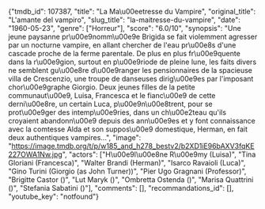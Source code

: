 {"tmdb_id": 107387, "title": "La Ma\u00eetresse du Vampire", "original_title": "L'amante del vampiro", "slug_title": "la-maitresse-du-vampire", "date": "1960-05-23", "genre": ["Horreur"], "score": "6.0/10", "synopsis": "Une jeune paysanne pr\u00e9nomm\u00e9e Brigida se fait violemment agresser par un nocturne vampire, en allant chercher de l'eau pr\u00e8s d'une cascade proche de la ferme parentale. De plus en plus fr\u00e9quente dans la r\u00e9gion, surtout en p\u00e9riode de pleine lune, les faits divers ne semblent gu\u00e8re d\u00e9ranger les pensionnaires de la spacieuse villa de Crescenzio, une troupe de danseuses dirig\u00e9es par l'imposant chor\u00e9graphe Giorgio. Deux jeunes filles de la petite communaut\u00e9, Luisa, Francesca et le fianc\u00e9 de cette derni\u00e8re, un certain Luca, p\u00e9n\u00e8trent, pour se prot\u00e9ger des intemp\u00e9ries, dans un ch\u00e2teau qu'ils croyaient abandonn\u00e9 depuis des ann\u00e9es et y font connaissance avec la comtesse Alda et son suppos\u00e9 domestique, Herman, en fait deux authentiques vampires...", "image": "https://image.tmdb.org/t/p/w185_and_h278_bestv2/b2XD1iE96bAXV3fqKE227OWA1Nw.jpg", "actors": ["H\u00e9l\u00e8ne R\u00e9my (Luisa)", "Tina Gloriani (Francesca)", "Walter Brandi (Herman)", "Isarco Ravaioli (Luca)", "Gino Turini (Giorgio (as John Turner))", "Pier Ugo Gragnani (Professor)", "Brigitte Castor ()", "Lut Maryk ()", "Ombretta Ostenda ()", "Marisa Quattrini ()", "Stefania Sabatini ()"], "comments": [], "recommandations_id": [], "youtube_key": "notfound"}